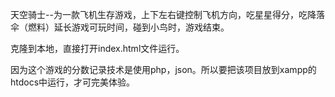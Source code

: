 天空骑士--为一款飞机生存游戏，上下左右键控制飞机方向，吃星星得分，吃降落伞（燃料）延长游戏可玩时间，碰到小鸟时，游戏结束。

克隆到本地，直接打开index.html文件运行。

因为这个游戏的分数记录技术是使用php，json。所以要把该项目放到xampp的htdocs中运行，才可完美体验。
